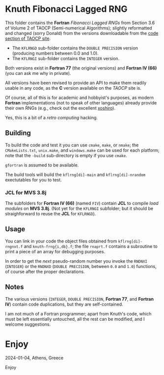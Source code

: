 # Knuth Fibonacci Lagged RNG

This folder contains the **Fortran** *Fibonacci Lagged RNGs* from
Section 3.6 of Volume 2 of TAOCP (Semi-numerical Algorithms); slightly
reformatted and changed (sorry Donald) from the versions downloadable
from the
[code section of TAOCP site](https://www-cs-faculty.stanford.edu/~knuth/programs.html#rng).

* The `KFLRNGD` sub-folder contains the `DOUBLE PRECISION` version
  (producing numbers between 0.0 and 1.0).
* The `KFLRNGI` sub-folder contains the `INTEGER` version.

Both versions exist in **Fortran 77** (the original versions) and
**Fortran IV (66)** (you can ask me why in private).

All versions have been revised to provide an API to make them readily
usable in any code, as the **C** version available on the *TAOCP* site
is.

Of course, all of this is for academic and hobbyist's purposes, as
modern **Fortran** implementations (not to speak of other languages)
already provide their own RNGs (e.g., check out the excellent
[xoshiro](https://prng.di.unimi.it/)).

Yes, this is a bit of a *retro computing* hacking.


## Building

To build the code and test it you can use `cmake`, `make`, or `nmake`;
the `CMakeLists.txt`, `unix.make`, and `windows.make` can be used for
each platform; note that the `-build` sub-directory is empty if you use
`cmake`.

`gfortran` is assumed to be available.

The build tools will build the `kflrng[di]-main` and
`kflrng[di]-nrandom` exectutables for you to test.


### JCL for MVS 3.8j

The subfolders for **Fortran IV (66)** (named `FIV`) contain **JCL**
to compile *load modules* on **MVS 3.8j**.  (Not yet for the `KFLRNGI`
subfolder; but it should be straighforward to reuse the **JCL** for
`KFLRNGD`).


## Usage

You can link in your code the object files obtained from
`kflrng[di]-rngnxt.f` and `knuth-frng{i,db}.f`; the file `rnaprt.f`
contains a subroutine to print a piece of an array for debugging
purposes.

In order to get the *next* pseudo-random number you invoke the
`RNDNXI` (`INTEGER`) or the `RNDNXD` (`DOUBLE PRECISION`, between
`0.0` and `1.0`) functions, of course after the proper declarations.


## Notes

The various versions (`INTEGER`, `DOUBLE PRECISION`, **Fortran 77**,
and **Fortran IV**) contain code duplications, but they are
self-contained.

I am not much of a Fortran programmer; apart from Knuth's code, which
must be left essentially untouched, all the rest can be modified, and
I welcome suggestions.


# Enjoy

2024-01-04, Athens, Greece

Enjoy
